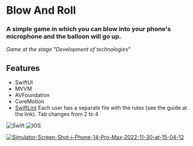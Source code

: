 # Blow And Roll

### A simple game in which you can blow into your phone's microphone and the balloon will go up.
*Game at the stage "Development of technologies"*

## Features
- SwiftUI
- MVVM
- AVFoundation
- CoreMotion
- [SwiftLint](https://github.com/raywenderlich/swift-style-guide/blob/master/SWIFTLINT.markdown) Each user has a separate file with the rules (see the guide at the link). Tab changes from 2 to 4

![Swift](https://img.shields.io/badge/Swift-FA7343?style=for-the-badge&logo=swift&logoColor=white) ![IOS](https://img.shields.io/badge/iOS-000000?style=for-the-badge&logo=ios&logoColor=white) 

<a href="https://ibb.co/v1dS5t5"><img src="https://i.ibb.co/nr1F2W2/Simulator-Screen-Shot-i-Phone-14-Pro-Max-2022-11-30-at-15-04-12.png" alt="Simulator-Screen-Shot-i-Phone-14-Pro-Max-2022-11-30-at-15-04-12" border="0"></a>
